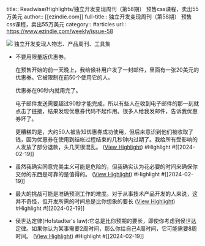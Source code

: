 title:: Readwise/Highlights/独立开发变现周刊（第58期） 预售css课程，卖出55万美元
author:: [[ezindie.com]]
full-title:: 独立开发变现周刊（第58期） 预售css课程，卖出55万美元
category:: #articles
url:: https://www.ezindie.com/weekly/issue-58

![](https://readwise-assets.s3.amazonaws.com/static/images/article0.00998d930354.png)
独立开发变现人物志、产品周刊、工具集

- 不要用限量版优惠券。
  
  在预售开始的前一天晚上，我给候补用户发了一封邮件，里面有一张20美元的优惠券。它被限制在前50个使用它的人。
  
  优惠券在90秒内就用完了。
  
  电子邮件发送需要超过90秒才能完成，所以有些人在收到电子邮件的那一刻就点击了链接，结果发现优惠券代码不起作用。很多人给我发邮件，告诉我优惠券坏了。
  
  更糟糕的是，大约50人被告知优惠券成功使用，但后来意识到他们被收取了钱，因为优惠券在使用到结帐过程结束的几秒钟内过期了。我给所有受影响的人发放了部分退款，头几天很混乱。 ([View Highlight](https://read.readwise.io/read/01hpzpvemq85gpg3bqj43k0qnx)) #Highlight #[[2024-02-19]]
- 虽然我确实同意完美主义可能是危险的，但我确实认为花必要的时间来确保你交付的东西是可靠的是值得的。 ([View Highlight](https://read.readwise.io/read/01hpzpvhjb1esvjcffq0mne153)) #Highlight #[[2024-02-19]]
- 最大的挑战可能是准确预测工作的难度。对于从事技术产品开发的人来说，这并不奇怪，但开发所需的时间总是比你想象的要长 ([View Highlight](https://read.readwise.io/read/01hpzpvv9bsarrt7nk7jtg1a2t)) #Highlight #[[2024-02-19]]
- 侯世达定律(Hofstadter's law):它总是比你预期的要长，即使你考虑到侯世达定律。如果你认为某事需要2周时间，那么你给自己4周时间，它可能需要8周时间。 ([View Highlight](https://read.readwise.io/read/01hpzpvzj6gzq01gasrhgamh37)) #Highlight #[[2024-02-19]]